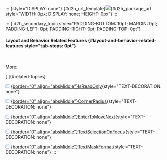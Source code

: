 ::: {style="DISPLAY: none"}
[](ms-xhelp:///?Id=d2h_url_template){#d2h_url_template}![](!package_url!){#d2h_package_url style="WIDTH: 0px; DISPLAY: none; HEIGHT: 0px"}
:::

::: {.d2h_secondary_topic style="PADDING-BOTTOM: 10pt; MARGIN: 0pt; PADDING-LEFT: 0pt; PADDING-RIGHT: 0pt; PADDING-TOP: 0pt"}
#### Layout and Behavior Related Features {#layout-and-behavior-related-features style="tab-stops: 0pt"}

 

More:

[ ]{#related-topics}

[![](button.gif){border="0" align="absMiddle"}IsReadOnly](ms-xhelp:///?Id=de902a8b-bce4-464b-b2d2-b80d91c78e5a){style="TEXT-DECORATION: none"}

[![](button.gif){border="0" align="absMiddle"}CornerRadius](ms-xhelp:///?Id=e44aa48d-439d-485b-bbfa-ec78da09c9dc){style="TEXT-DECORATION: none"}

[![](button.gif){border="0" align="absMiddle"}EnterToMoveNext](ms-xhelp:///?Id=ff2f4a1c-cd28-4ab2-b30b-d4cb08245166){style="TEXT-DECORATION: none"}

[![](button.gif){border="0" align="absMiddle"}TextSelectionOnFocus](ms-xhelp:///?Id=1eb305d8-4698-465c-852e-c9174f3ae6c9){style="TEXT-DECORATION: none"}

[![](button.gif){border="0" align="absMiddle"}TextMaskFormat](ms-xhelp:///?Id=8debd0b8-41a9-4bb3-bd74-e5abf71d0e62){style="TEXT-DECORATION: none"}
:::
